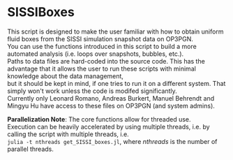 # SISSIBoxes

This script is designed to make the user familiar with how to obtain uniform fluid boxes from the SISSI simulation snapshot data on OP3PGN.   
You can use the functions introduced in this script to build a more automated analysis (i.e. loops over snapshots, bubbles, etc.).   
Paths to data files are hard-coded into the source code. This has the advantage that it allows the user to run these scripts with minimal knowledge about the data management,   
but it should be kept in mind, if one tries to run it on a different system. That simply won't work unless the code is modifed significantly.   
Currently only Leonard Romano, Andreas Burkert, Manuel Behrendt and Mingyu Hu have access to these files on OP3PGN (and system admins).  

**Parallelization Note**: The core functions allow for threaded use.   
Execution can be heavily accelerated by using multiple threads, i.e. by calling the script with multiple threads, i.e.   
```julia -t nthreads get_SISSI_boxes.jl```, where _nthreads_ is the number of parallel threads. 
